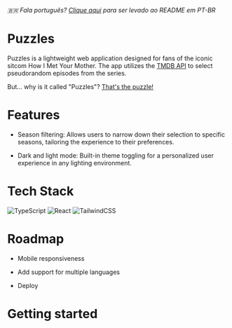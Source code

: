 *🇧🇷 Fala português? [Clique aqui](https://github.com/joaovlummertz/Puzzles) para ser levado ao README em PT-BR*

# Puzzles
Puzzles is a lightweight web application designed for fans of the iconic sitcom How I Met Your Mother. The app utilizes the [TMDB API](https://developer.themoviedb.org/reference/intro/getting-started) to select pseudorandom episodes from the series.

But... why is it called "Puzzles"? [That's the puzzle!](https://www.youtube.com/watch?v=w_2SVVGsiao)

# Features

- Season filtering: Allows users to narrow down their selection to specific seasons, tailoring the experience to their preferences.

- Dark and light mode: Built-in theme toggling for a personalized user experience in any lighting environment.

# Tech Stack

<img src="https://img.shields.io/badge/typescript-%23007acc.svg?logo=typescript&logoColor=white&style=for-the-badge" alt="TypeScript" /> <img src="https://img.shields.io/badge/react-%2320232a.svg?logo=react&logoColor=%2361dafb&style=for-the-badge" alt="React" /> <img src="https://img.shields.io/badge/tailwindcss-%2338b2ac.svg?logo=tailwind-css&logoColor=white&style=for-the-badge" alt="TailwindCSS" />

# Roadmap

- Mobile responsiveness

- Add support for multiple languages

- Deploy

# Getting started


